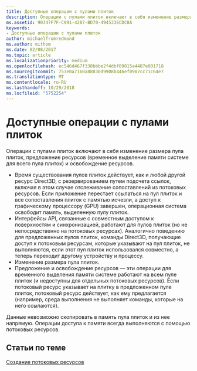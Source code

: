 ```yaml
---
title: Доступные операции с пулами плиток
description: Операции с пулами плиток включают в себя изменение размера пула плиток, предложение ресурсов (временное выделение памяти системе для всего пула плиток) и освобождение ресурсов.
ms.assetid: 90347F7F-C991-4287-BD70-494533ECDC8A
keywords:
- Доступные операции с пулами плиток
author: michaelfromredmond
ms.author: mithom
ms.date: 02/08/2017
ms.topic: article
ms.localizationpriority: medium
ms.openlocfilehash: ec546d467f338bbbe2f4dbf89015a4487e001718
ms.sourcegitcommit: 753e0a7160a88830d9908b446ef0907cc71c64e7
ms.translationtype: MT
ms.contentlocale: ru-RU
ms.lasthandoff: 10/29/2018
ms.locfileid: "5752254"
---
```

# <a name="operations-available-on-tile-pools"></a>Доступные операции с пулами плиток


Операции с пулами плиток включают в себя изменение размера пула плиток, предложение ресурсов (временное выделение памяти системе для всего пула плиток) и освобождение ресурсов.

-   Время существования пулов плиток действует, как и любой другой ресурс Direct3D, с резервированием путем подсчета ссылок, включая в этом случае отслеживание сопоставлений из потоковых ресурсов. Если приложение перестает ссылаться на пул плиток и все сопоставления плиток с памятью исчезли, а доступ к графическому процессору (GPU) завершен, операционная система освободит память, выделенную пулу плиток.
-   Интерфейсы API, связанные с совместным доступом к поверхностям и синхронизацией, работают для пулов плиток (но не непосредственно на потоковых ресурсах). Аналогично поведению для предложенных пулов плиток, команды Direct3D, получающие доступ к потоковым ресурсам, которые указывают на пул плиток, не выполняются, если этот пул плиток использовался совместно, а теперь переходит другому устройству и процессу.
-   Изменение размера пула плиток.
-   Предложение и освобождение ресурсов — эти операции для временного выделения памяти системе работают на всем пуле плиток (и недоступны для отдельных потоковых ресурсов). Если потоковый ресурс указывает на плитку в предложенном пуле плиток, потоковый ресурс действует, как ему предлагается (например, среда выполнения не выполняет команды, которые на него ссылаются).

Данные невозможно скопировать в память пула плиток и из нее напрямую. Операции доступа к памяти всегда выполняются с помощью потоковых ресурсов.

## <a name="span-idrelated-topicsspanrelated-topics"></a><span id="related-topics"></span>Статьи по теме


[Создание потоковых ресурсов](creating-streaming-resources.md)

 

 




